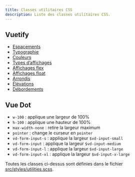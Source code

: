 ```yaml
---
title: Classes utilitaires CSS
description: Liste des classes utilitaires CSS.
---
```


## Vuetify

-  [Espacements](https://vuetifyjs.com/en/styles/spacing/)
-  [Typographie](https://vuetifyjs.com/en/styles/text-and-typography/)
-  [Couleurs](https://vuetifyjs.com/en/styles/colors/)
-  [Types d’affichages](https://vuetifyjs.com/en/styles/display/)
-  [Affichages flex](https://vuetifyjs.com/en/styles/flex/)
-  [Affichages float](https://vuetifyjs.com/en/styles/float/)
-  [Arrondis](https://vuetifyjs.com/en/styles/border-radius/)
-  [Élévations](https://vuetifyjs.com/en/styles/display/)
-  [Débordements](https://vuetifyjs.com/en/styles/overflow/)

## Vue Dot

- `w-100` : applique une largeur de 100%
- `h-100` : applique une hauteur de 100%
- `max-width-none` : retire la largeur maximum
- `pointer` : change le curseur en `pointer`
- `vd-form-input-s` : applique la largeur `$vd-input-small`
- `vd-form-input` : applique la largeur `$vd-input-medium`
- `vd-form-input-l` : applique la largeur `$vd-input-large`
- `vd-form-input-xl` : applique la largeur `$vd-input-x-large`

Toutes les classes ci-dessus sont définies dans le fichier [src/styles/utilities.scss](https://github.com/assurance-maladie-digital/design-system/blob/v2/packages/vue-dot/src/styles/utilities.scss).
